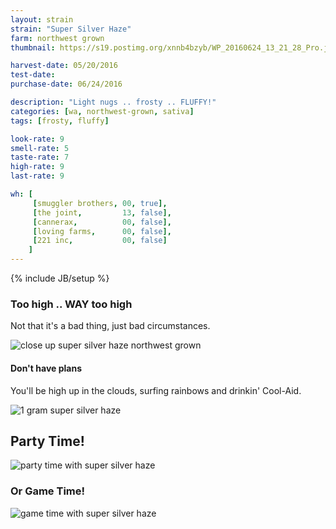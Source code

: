```yaml
---
layout: strain
strain: "Super Silver Haze"
farm: northwest grown
thumbnail: https://s19.postimg.org/xnnb4bzyb/WP_20160624_13_21_28_Pro.jpg

harvest-date: 05/20/2016
test-date: 
purchase-date: 06/24/2016

description: "Light nugs .. frosty .. FLUFFY!"
categories: [wa, northwest-grown, sativa]
tags: [frosty, fluffy]

look-rate: 9
smell-rate: 5
taste-rate: 7
high-rate: 9
last-rate: 9

wh: [
     [smuggler brothers, 00, true],
     [the joint,         13, false],
     [cannerax,          00, false],
     [loving farms,      00, false],
     [221 inc,           00, false]
    ]
---
```

{% include JB/setup %}


### Too high .. WAY too high

Not that it's a bad thing, just bad circumstances.

![close up super silver haze northwest grown](https://s19.postimg.org/wa09mrq2r/close_up_super_silver_haze.jpg)

#### Don't have plans

You'll be high up in the clouds, 
surfing rainbows and drinkin' Cool-Aid.

![1 gram super silver haze](https://s19.postimg.org/50ow89ozn/WP_20160624_13_24_08_Pro.jpg)

## Party Time!

![party time with super silver haze](http://media1.giphy.com/media/CkkVulYzFjd72/giphy.gif)

### Or Game Time!

![game time with super silver haze](http://memberdata.s3.amazonaws.com/hi/hitsdd/photos/hitsdd_photo_gal__photo_244846816.gif)